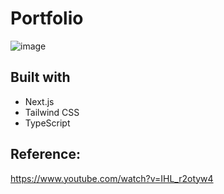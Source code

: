 # Portfolio

![image](https://github.com/user-attachments/assets/1f15a4df-7995-4d74-a2ed-1a9137b14f8d)


## Built with

- Next.js
- Tailwind CSS
- TypeScript

## Reference:
https://www.youtube.com/watch?v=IHL_r2otyw4
